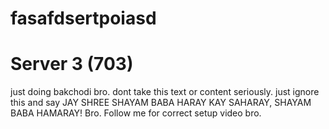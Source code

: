 # fasafdsertpoiasd
# Server 3 (703)

just  doing bakchodi bro. dont take this text or content seriously.
just ignore this and say JAY SHREE SHAYAM BABA
HARAY KAY SAHARAY, SHAYAM BABA HAMARAY! Bro.
Follow me for correct setup video bro.
